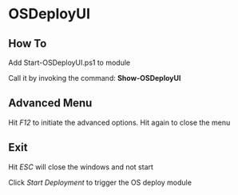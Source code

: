 # OSDeployUI


## How To

Add Start-OSDeployUI.ps1 to module

Call it by invoking the command: __Show-OSDeployUI__

## Advanced Menu
Hit _F12_ to initiate the advanced options. Hit again to close the menu

## Exit
Hit _ESC_ will close the windows and not start 

Click _Start Deployment_ to trigger the OS deploy module